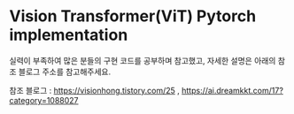 # Vision Transformer(ViT) Pytorch implementation

실력이 부족하여 많은 분들의 구현 코드를 공부하며 참고했고, 자세한 설명은 아래의 참조 블로그 주소를 참고해주세요.


참조 블로그 : https://visionhong.tistory.com/25 , https://ai.dreamkkt.com/17?category=1088027
